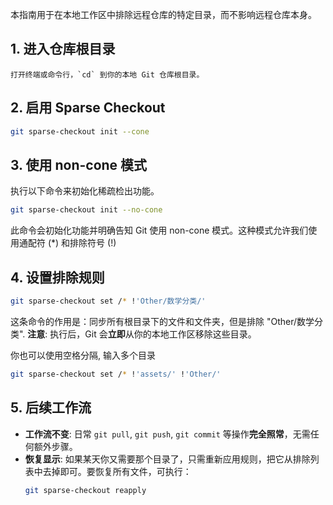 本指南用于在本地工作区中排除远程仓库的特定目录，而不影响远程仓库本身。

## 1.  **进入仓库根目录**
    打开终端或命令行，`cd` 到你的本地 Git 仓库根目录。
## 2. **启用 Sparse Checkout**
```bash
git sparse-checkout init --cone
```
## 3. 使用 non-cone 模式
执行以下命令来初始化稀疏检出功能。

```bash
git sparse-checkout init --no-cone
```
此命令会初始化功能并明确告知 Git 使用 non-cone 模式。这种模式允许我们使用通配符 (*) 和排除符号 (!)
## 4. **设置排除规则**
```bash
git sparse-checkout set /* !'Other/数学分类/'
```
这条命令的作用是：同步所有根目录下的文件和文件夹，但是排除 "Other/数学分类".
**注意**: 执行后，Git 会**立即**从你的本地工作区移除这些目录。

你也可以使用空格分隔, 输入多个目录
```bash
git sparse-checkout set /* !'assets/' !'Other/'
```

## 5. 后续工作流
  * **工作流不变**: 日常 `git pull`, `git push`, `git commit` 等操作**完全照常**，无需任何额外步骤。
  * **恢复显示**: 如果某天你又需要那个目录了，只需重新应用规则，把它从排除列表中去掉即可。要恢复所有文件，可执行：
    ```bash
    git sparse-checkout reapply
    ```